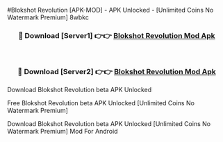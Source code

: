 #Blokshot Revolution [APK-MOD] - APK Unlocked - [Unlimited Coins No Watermark Premium] 8wbkc



<div align="center">

<h3>🔴 Download [Server1] 👉👉 <a href="https://momento.my/?title=Blokshot_Revolution">Blokshot Revolution Mod Apk</a></h3><br>

<h3>🔴 Download [Server2] 👉👉 <a href="https://momento.my/?title=Blokshot_Revolution">Blokshot Revolution Mod Apk</a></h3>
</div>



Download Blokshot Revolution beta APK Unlocked

Free Blokshot Revolution beta APK Unlocked [Unlimited Coins No Watermark Premium]

Download Blokshot Revolution beta APK Unlocked [Unlimited Coins No Watermark Premium] Mod For Android
